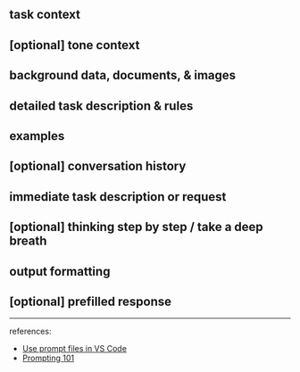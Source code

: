 ## task context

## [optional] tone context

## background data, documents, & images

## detailed task description & rules

## examples

## [optional] conversation history

## immediate task description or request

## [optional] thinking step by step / take a deep breath

## output formatting

## [optional] prefilled response

---

references:
- [Use prompt files in VS Code](https://code.visualstudio.com/docs/copilot/customization/prompt-files)
- [Prompting 101](https://youtu.be/ysPbXH0LpIE?t=237)
